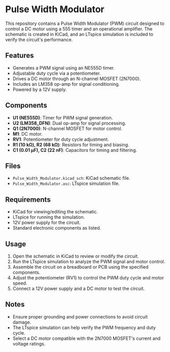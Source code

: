 # Pulse Width Modulator

This repository contains a Pulse Width Modulator (PWM) circuit designed to control a DC motor using a 555 timer and an operational amplifier. The schematic is created in KiCad, and an LTspice simulation is included to verify the circuit's performance.

## Features

- Generates a PWM signal using an NE555D timer.
- Adjustable duty cycle via a potentiometer.
- Drives a DC motor through an N-channel MOSFET (2N7000).
- Includes an LM358 op-amp for signal conditioning.
- Powered by a 12V supply.

## Components

- **U1 (NE555D)**: Timer for PWM signal generation.
- **U2 (LM358_DFN)**: Dual op-amp for signal processing.
- **Q1 (2N7000)**: N-channel MOSFET for motor control.
- **M1**: DC motor.
- **RV1**: Potentiometer for duty cycle adjustment.
- **R1 (10 kΩ), R2 (68 kΩ)**: Resistors for timing and biasing.
- **C1 (0.01 μF), C2 (22 nF)**: Capacitors for timing and filtering.

## Files

- `Pulse_Width_Modulator.kicad_sch`: KiCad schematic file.
- `Pulse_Width_Modulator.asc`: LTspice simulation file.

## Requirements

- KiCad for viewing/editing the schematic.
- LTspice for running the simulation.
- 12V power supply for the circuit.
- Standard electronic components as listed.

## Usage

1. Open the schematic in KiCad to review or modify the circuit.
2. Run the LTspice simulation to analyze the PWM signal and motor control.
3. Assemble the circuit on a breadboard or PCB using the specified components.
4. Adjust the potentiometer (RV1) to control the PWM duty cycle and motor speed.
5. Connect a 12V power supply and a DC motor to test the circuit.

## Notes

- Ensure proper grounding and power connections to avoid circuit damage.
- The LTspice simulation can help verify the PWM frequency and duty cycle.
- Select a DC motor compatible with the 2N7000 MOSFET's current and voltage ratings.

